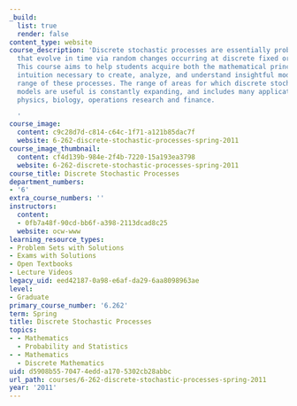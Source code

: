 ```yaml
---
_build:
  list: true
  render: false
content_type: website
course_description: 'Discrete stochastic processes are essentially probabilistic systems
  that evolve in time via random changes occurring at discrete fixed or random intervals.
  This course aims to help students acquire both the mathematical principles and the
  intuition necessary to create, analyze, and understand insightful models for a broad
  range of these processes. The range of areas for which discrete stochastic-process
  models are useful is constantly expanding, and includes many applications in engineering,
  physics, biology, operations research and finance.

  '
course_image:
  content: c9c28d7d-c814-c64c-1f71-a121b85dac7f
  website: 6-262-discrete-stochastic-processes-spring-2011
course_image_thumbnail:
  content: cf4d139b-984e-2f4b-7220-15a193ea3798
  website: 6-262-discrete-stochastic-processes-spring-2011
course_title: Discrete Stochastic Processes
department_numbers:
- '6'
extra_course_numbers: ''
instructors:
  content:
  - 0fb7a48f-90cd-bb6f-a398-2113dcad8c25
  website: ocw-www
learning_resource_types:
- Problem Sets with Solutions
- Exams with Solutions
- Open Textbooks
- Lecture Videos
legacy_uid: eed42187-0a98-e6af-da29-6aa8098963ae
level:
- Graduate
primary_course_number: '6.262'
term: Spring
title: Discrete Stochastic Processes
topics:
- - Mathematics
  - Probability and Statistics
- - Mathematics
  - Discrete Mathematics
uid: d5908b55-7047-4edd-a170-5302cb28abbc
url_path: courses/6-262-discrete-stochastic-processes-spring-2011
year: '2011'
---
```

